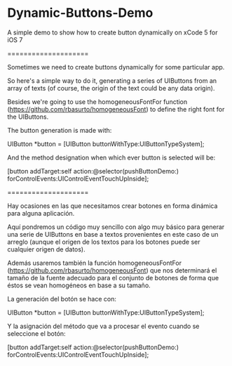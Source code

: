 Dynamic-Buttons-Demo
====================

A simple demo to show how to create button dynamically on xCode 5 for iOS 7

====================

Sometimes we need to create buttons dynamically for some particular app.

So here's a simple way to do it, generating a series of UIButtons from an array of texts (of course, the origin of the text could be any data origin).

Besides we're going to use the homogeneousFontFor function (https://github.com/rbasurto/homogeneousFont) to define the right font for the UIButtons.

The button generation is made with:

UIButton *button = [UIButton buttonWithType:UIButtonTypeSystem];

And the method designation when which ever button is selected will be:
	
[button addTarget:self action:@selector(pushButtonDemo:) forControlEvents:UIControlEventTouchUpInside];



====================

Hay ocasiones en las que necesitamos crear botones en forma dinámica para alguna aplicación.

Aquí pondremos un código muy sencillo con algo muy básico para generar una serie de UIButtons en base a textos provenientes en este caso de un arreglo (aunque el origen de los textos para los botones puede ser cualquier origen de datos).

Además usaremos también la función homogeneousFontFor (https://github.com/rbasurto/homogeneousFont) que nos determinará el tamaño de la fuente adecuado para el conjunto de botones de forma que éstos se vean homogéneos en base a su tamaño.

La generación del botón se hace con:
	
UIButton *button = [UIButton buttonWithType:UIButtonTypeSystem];

Y la asignación del método que va a procesar el evento cuando se seleccione el botón:
	
[button addTarget:self action:@selector(pushButtonDemo:) forControlEvents:UIControlEventTouchUpInside];
